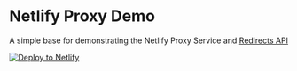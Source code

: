 # Netlify Proxy Demo

A simple base for demonstrating the Netlify Proxy Service and [Redirects API](https://docs.netlify.com/routing/redirects/?utm_source=github&utm_medium=proxy-demo-pnh&utm_campaign=devex)


[![Deploy to Netlify](https://www.netlify.com/img/deploy/button.svg)](https://app.netlify.com/start/deploy?repository=https://github.com/philhawksworth/proxy&utm_source=github&utm_medium=proxy-demo-pnh&utm_campaign=devex)
